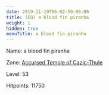 ```yaml
---
date: 2019-11-19T06:02:59-06:00
title: (EQ) a blood fin piranha
weight: 1
hidden: true
menuTitle: a blood fin piranha
---
```


Name: a blood fin piranha


Zone: [Accursed Temple of Cazic-Thule](/en/eq/accursed_temple_of_cazicthule)

Level: 53

Hitpoints: 11750